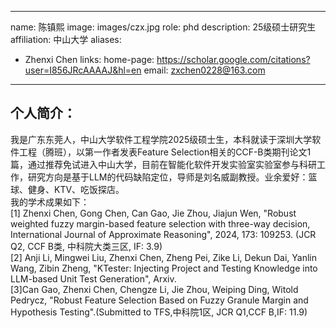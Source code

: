 
---
name: 陈镇熙
image: images/czx.jpg
role: phd
description: 25级硕士研究生
affiliation: 中山大学
aliases:
  - Zhenxi Chen
links:
  home-page: https://scholar.google.com/citations?user=I856JRcAAAAJ&hl=en
  email: zxchen0228@163.com
---

## 个人简介：
我是广东东莞人，中山大学软件工程学院2025级硕士生，本科就读于深圳大学软件工程（腾班），以第一作者发表Feature Selection相关的CCF-B类期刊论文1篇，通过推荐免试进入中山大学，目前在智能化软件开发实验室实验室参与科研工作，研究方向是基于LLM的代码缺陷定位，导师是刘名威副教授。业余爱好：篮球、健身、KTV、吃饭探店。  
我的学术成果如下：  
[1] Zhenxi Chen, Gong Chen, Can Gao, Jie Zhou, Jiajun Wen, "Robust weighted fuzzy margin-based feature selection with three-way decision, International Journal of Approximate Reasoning", 2024, 173: 109253. (JCR Q2, CCF B类, 中科院大类三区, IF: 3.9)  
[2] Anji Li, Mingwei Liu, Zhenxi Chen, Zheng Pei, Zike Li, Dekun Dai, Yanlin Wang, Zibin Zheng, "KTester: Injecting Project and Testing Knowledge into LLM-based Unit Test Generation", Arxiv.  
[3]Can Gao, Zhenxi Chen, Chengze Li, Jie Zhou, Weiping Ding, Witold Pedrycz, "Robust Feature Selection Based on Fuzzy Granule Margin and Hypothesis Testing".(Submitted to TFS,中科院1区, JCR Q1,CCF B,IF: 11.9)  
